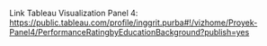 Link Tableau Visualization Panel 4: https://public.tableau.com/profile/inggrit.purba#!/vizhome/Proyek-Panel4/PerformanceRatingbyEducationBackground?publish=yes
